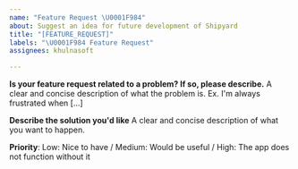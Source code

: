 ```yaml
---
name: "Feature Request \U0001F984"
about: Suggest an idea for future development of Shipyard
title: "[FEATURE_REQUEST]"
labels: "\U0001F984 Feature Request"
assignees: khulnasoft

---
```


**Is your feature request related to a problem? If so, please describe.**
A clear and concise description of what the problem is. Ex. I'm always frustrated when [...]

**Describe the solution you'd like**
A clear and concise description of what you want to happen. 

**Priority**:
Low: Nice to have / Medium: Would be useful / High: The app does not function without it
